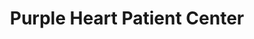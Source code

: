 ---
title: "Purple Heart Patient Center"
url: /oakland/purple-heart-patient-center/
shop: medical supply
---